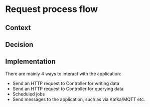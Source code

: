 # Request process flow

## Context

## Decision

## Implementation

There are mainly 4 ways to interact with the application:

- Send an HTTP request to Controller for writing data
- Send an HTTP request to Controller for querying data
- Scheduled jobs
- Send messages to the application, such as via Kafka/MQTT etc.

